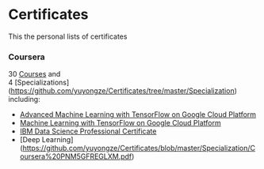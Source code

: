 # Certificates
This the personal lists of certificates
### Coursera
30 [Courses](https://github.com/yuyongze/Certificates/tree/master/Courses) 
and  
4 [Specializations] (https://github.com/yuyongze/Certificates/tree/master/Specialization)
including: 
- [Advanced Machine Learning with TensorFlow on Google Cloud Platform](https://github.com/yuyongze/Certificates/blob/master/Specialization/Coursera%20GEJCACBJVHD6.pdf) 
- [Machine Learning with TensorFlow on Google Cloud Platform](https://github.com/yuyongze/Certificates/blob/master/Specialization/Coursera%20HJ7WAVB7896A.pdf)  
- [IBM Data Science Professional Certificate](https://github.com/yuyongze/Certificates/blob/master/Specialization/Coursera%20LKVYQLM3U733.pdf)  
- [Deep Learning] (https://github.com/yuyongze/Certificates/blob/master/Specialization/Coursera%20PNM5GFREGLXM.pdf)

